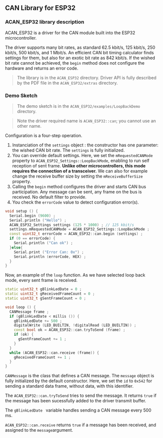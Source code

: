## CAN Library for ESP32

### ACAN_ESP32 library description
ACAN_ESP32 is a driver for the CAN module built into the ESP32 microcontroller.

The driver supports many bit rates, as standard 62.5 kbit/s, 125 kbit/s, 250 kbit/s, 500 kbit/s, and 1 Mbit/s. An efficient CAN bit timing calculator finds settings for them, but also for an exotic bit rate as 842 kbit/s. If the wished bit rate cannot be achieved, the `begin` method does not configure the hardware and returns an error code.

> The library is in the `ACAN_ESP32` directory. Driver API is fully described by the PDF file in the `ACAN_ESP32/extras` directory.

### Demo Sketch

> The demo sketch is in the `ACAN_ESP32/examples/LoopBackDemo` directory.

> Note the driver required name is `ACAN_ESP32::can`; you cannot use an other name. 

Configuration is a four-step operation.

1. Instanciation of the `settings` object : the constructor has one parameter: the wished CAN bit rate. The `settings` is fully initialized.
2. You can override default settings. Here, we set the `mRequestedCANMode` property to `ACAN_ESP32_Settings::LoopBackMode`, enabling to run self reception of sent frame. **Unlike other microcontrollers, this mode requires the connection of a transceiver.** We can also for example change the receive buffer size by setting the `mReceiveBufferSize` property.
3. Calling the `begin` method configures the driver and starts CAN bus participation. Any message can be sent, any frame on the bus is received. No default filter to provide.
4. You check the `errorCode` value to detect configuration error(s).

```cpp
void setup () {
  Serial.begin (9600) ;
  Serial.println ("Hello") ;
  ACAN_ESP32_Settings settings (125 * 1000) ; // 125 kbit/s
  settings.mRequestedCANMode = ACAN_ESP32_Settings::LoopBackMode ;
  const uint32_t errorCode = ACAN_ESP32::can.begin (settings) ;
  if (0 == errorCode) {
    Serial.println ("Can ok") ;
  }else{
    Serial.print ("Error Can: 0x") ;
    Serial.println (errorCode, HEX) ;
  }
}
```

Now, an example of the `loop` function. As we have selected loop back mode, every sent frame is received.

```cpp
static uint32_t gBlinkLedDate = 0 ;
static uint32_t gReceivedFrameCount = 0 ;
static uint32_t gSentFrameCount = 0 ;

void loop () {
  CANMessage frame ;
  if (gBlinkLedDate < millis ()) {
    gBlinkLedDate += 500 ;
    digitalWrite (LED_BUILTIN, !digitalRead (LED_BUILTIN)) ;
    const bool ok = ACAN_ESP32::can.tryToSend (frame) ;
    if (ok) {
      gSentFrameCount += 1 ;
    }
  }
  while (ACAN_ESP32::can.receive (frame)) {
    gReceivedFrameCount += 1 ;
  }
}
```
`CANMessage` is the class that defines a CAN message. The `message` object is fully initialized by the default constructor. Here, we set the `id` to `0x542` for sending a standard data frame, without data, with this identifier.

The `ACAN_ESP32::can.tryToSend` tries to send the message. It returns `true` if the message has been sucessfully added to the driver transmit buffer.

The `gBlinkLedDate ` variable handles sending a CAN message every 500 ms.

`ACAN_ESP32::can.receive` returns `true` if a message has been received, and assigned to the `message`argument.

